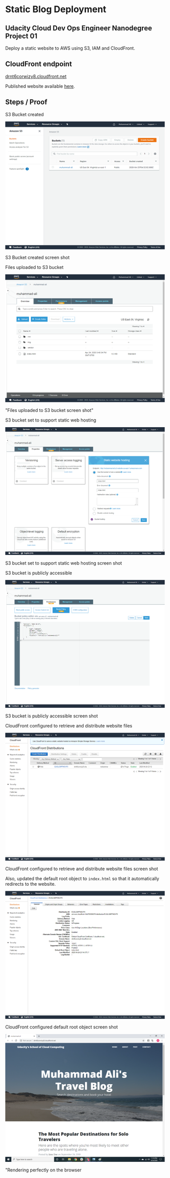 # Static Blog Deployment

## Udacity Cloud Dev Ops Engineer Nanodegree Project 01

Deploy a static website to AWS using S3, IAM and CloudFront.

## CloudFront endpoint

[drnt6corwizy8.cloudfront.net](drnt6corwizy8.cloudfront.net) 

Published website available [here](http://muhammad-ali.s3.amazonaws.com/index.html).

## Steps / Proof

S3 Bucket created

<img src="img/1.png"/>

S3 Bucket created screen shot

Files uploaded to S3 bucket

<img src="img/2.png"/>

"Files uploaded to S3 bucket screen shot"

S3 bucket set to support static web hosting

<img src="img/3.png"/>

S3 bucket set to support static web hosting screen shot

S3 bucket is publicly accessible

<img src="img/4.png"/>

S3 bucket is publicly accessible screen shot

CloudFront configured to retrieve and distribute website files

<img src="img/5.png"/>

CloudFront configured to retrieve and distribute website files screen shot

Also, updated the default root object to `index.html` so that it automatically redirects to the website.

<img src="img/6.png"/>

CloudFront configured default root object screen shot

<img src="img/7.png"/>

"Rendering perfectly on the browser